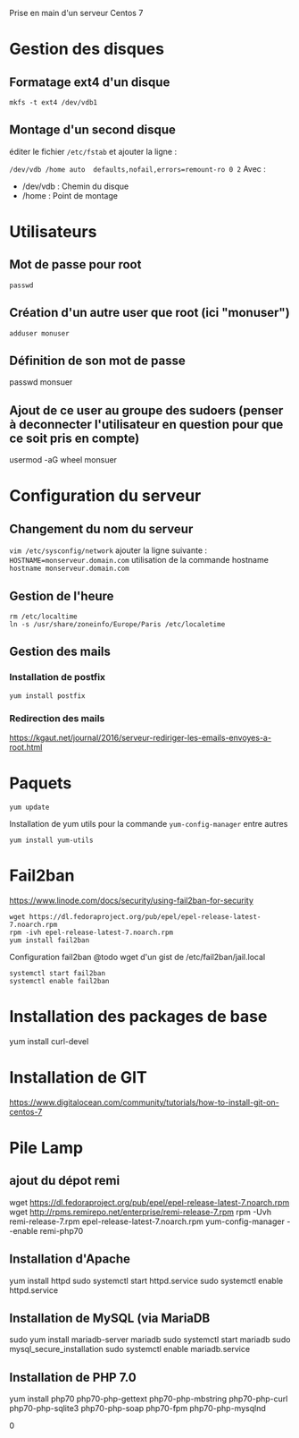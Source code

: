 Prise en main d'un serveur Centos 7

# Gestion des disques
## Formatage ext4 d'un disque
`mkfs -t ext4 /dev/vdb1`

## Montage d'un second disque
éditer le fichier `/etc/fstab` et ajouter la ligne : 

`/dev/vdb /home auto  defaults,nofail,errors=remount-ro 0 2`
Avec : 
  - /dev/vdb : Chemin du disque
  - /home : Point de montage

# Utilisateurs

## Mot de passe pour root
`passwd`

## Création d'un autre user que root (ici "monuser")
`adduser monuser`

## Définition de son mot de passe
passwd monsuer

## Ajout de ce user au groupe des sudoers (penser à deconnecter l'utilisateur en question pour que ce soit pris en compte)
usermod -aG wheel monsuer

# Configuration du serveur

## Changement du nom du serveur
`vim /etc/sysconfig/network`
ajouter la ligne suivante :
`HOSTNAME=monserveur.domain.com`
utilisation de la commande hostname
`hostname monserveur.domain.com`

## Gestion de l'heure
```
rm /etc/localtime
ln -s /usr/share/zoneinfo/Europe/Paris /etc/localetime
```
## Gestion des mails
### Installation de postfix
`yum install postfix`
### Redirection des mails
https://kgaut.net/journal/2016/serveur-rediriger-les-emails-envoyes-a-root.html

# Paquets
`yum update`

Installation de yum utils pour la commande `yum-config-manager` entre autres

`yum install yum-utils`

# Fail2ban
https://www.linode.com/docs/security/using-fail2ban-for-security
```
wget https://dl.fedoraproject.org/pub/epel/epel-release-latest-7.noarch.rpm
rpm -ivh epel-release-latest-7.noarch.rpm
yum install fail2ban
```

Configuration fail2ban
@todo wget d'un gist de /etc/fail2ban/jail.local

```
systemctl start fail2ban
systemctl enable fail2ban
```

# Installation des packages de base 
yum install curl-devel

# Installation de GIT
https://www.digitalocean.com/community/tutorials/how-to-install-git-on-centos-7

# Pile Lamp
## ajout du dépot remi
wget https://dl.fedoraproject.org/pub/epel/epel-release-latest-7.noarch.rpm
wget http://rpms.remirepo.net/enterprise/remi-release-7.rpm
rpm -Uvh remi-release-7.rpm epel-release-latest-7.noarch.rpm
yum-config-manager --enable remi-php70

## Installation d'Apache
yum install httpd
sudo systemctl start httpd.service
sudo systemctl enable httpd.service

## Installation de MySQL (via MariaDB
sudo yum install mariadb-server mariadb
sudo systemctl start mariadb
sudo mysql_secure_installation
sudo systemctl enable mariadb.service

## Installation de PHP 7.0
yum install php70 php70-php-gettext php70-php-mbstring php70-php-curl php70-php-sqlite3 php70-php-soap php70-fpm php70-php-mysqlnd

0
